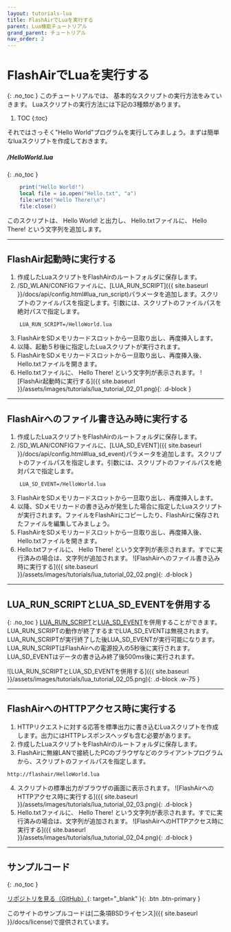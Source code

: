 ```yaml
---
layout: tutorials-lua
title: FlashAirでLuaを実行する
parent: Lua機能チュートリアル
grand_parent: チュートリアル
nav_order: 2
---
```


# FlashAirでLuaを実行する
{: .no_toc }
このチュートリアルでは、 基本的なスクリプトの実行方法をみていきます。
Luaスクリプトの実行方法には下記の3種類があります。

1. TOC
{:toc}

それではさっそく"Hello World"プログラムを実行してみましょう。まずは簡単なluaスクリプトを作成しておきます。

##### _/HelloWorld.lua_
{: .no_toc }
```lua
    print("Hello World!")
    local file = io.open("Hello.txt", "a")
    file:write("Hello There!\n")
    file:close()
```
このスクリプトは、 Hello World! と出力し、 Hello.txtファイルに、 Hello There! という文字列を追加します。

---
## FlashAir起動時に実行する

1. 作成したLuaスクリプトをFlashAirのルートフォルダに保存します。
2. /SD_WLAN/CONFIGファイルに、[LUA_RUN_SCRIPT]({{ site.baseurl }}/docs/api/config.html#lua_run_script)パラメータを追加します。スクリプトのファイルパスを指定します。引数には、スクリプトのファイルパスを絶対パスで指定します。
```
    LUA_RUN_SCRIPT=/HelloWorld.lua
```
3. FlashAirをSDメモリカードスロットから一旦取り出し、再度挿入します。
4. 以降、起動５秒後に指定したLuaスクリプトが実行されます。
5. FlashAirをSDメモリカードスロットから一旦取り出し、再度挿入後、Hello.txtファイルを開きます。
6. Hello.txtファイルに、 Hello There! という文字列が表示されます。
  ![FlashAir起動時に実行する]({{ site.baseurl }}/assets/images/tutorials/lua_tutorial_02_01.png){: .d-block }

---
## FlashAirへのファイル書き込み時に実行する

1. 作成したLuaスクリプトをFlashAirのルートフォルダに保存します。
2. /SD_WLAN/CONFIGファイルに、[LUA_SD_EVENT]({{ site.baseurl }}/docs/api/config.html#lua_sd_event)パラメータを追加します。スクリプトのファイルパスを指定します。引数には、スクリプトのファイルパスを絶対パスで指定します。
```
    LUA_SD_EVENT=/HelloWorld.lua
```
3. FlashAirをSDメモリカードスロットから一旦取り出し、再度挿入します。
4. 以降、SDメモリカードの書き込みが発生した場合に指定したLuaスクリプトが実行されます。ファイルをFlashAirにコピーしたり、FlashAirに保存されたファイルを編集してみましょう。
5. FlashAirをSDメモリカードスロットから一旦取り出し、再度挿入後、Hello.txtファイルを開きます。
6. Hello.txtファイルに、 Hello There! という文字列が表示されます。すでに実行済みの場合は、文字列が追加されます。
  ![FlashAirへのファイル書き込み時に実行する]({{ site.baseurl }}/assets/images/tutorials/lua_tutorial_02_02.png){: .d-block }

---
## LUA_RUN_SCRIPTとLUA_SD_EVENTを併用する
{: .no_toc }
[LUA_RUN_SCRIPT](#flashair起動時に実行する)と[LUA_SD_EVENT](#flashairへのファイル書き込み時に実行する)を併用することができます。LUA_RUN_SCRIPTの動作が終了するまでLUA_SD_EVENTは無視されます。LUA_RUN_SCRIPTが実行終了した後LUA_SD_EVENTが実行可能になります。<br>
LUA_RUN_SCRIPTはFlashAirへの電源投入の5秒後に実行されます。LUA_SD_EVENTはデータの書き込み終了後500ms後に実行されます。              

![LUA_RUN_SCRIPTとLUA_SD_EVENTを併用する]({{ site.baseurl }}/assets/images/tutorials/lua_tutorial_02_05.png){: .d-block .w-75 }

---
## FlashAirへのHTTPアクセス時に実行する

1. HTTPリクエストに対する応答を標準出力に書き込むLuaスクリプトを作成します。出力にはHTTPレスポンスヘッダも含む必要があります。
2. 作成したLuaスクリプトをFlashAirのルートフォルダに保存します。
3. FlashAirに無線LANで接続したPCのブラウザなどのクライアントプログラムから、スクリプトのファイルパスを指定します。
  ```
  http://flashair/HelloWorld.lua 
  ```
4. スクリプトの標準出力がブラウザの画面に表示されます。
  ![FlashAirへのHTTPアクセス時に実行する]({{ site.baseurl }}/assets/images/tutorials/lua_tutorial_02_03.png){: .d-block }
5. Hello.txtファイルに、 Hello There! という文字列が表示されます。すでに実行済みの場合は、文字列が追加されます。
  ![FlashAirへのHTTPアクセス時に実行する]({{ site.baseurl }}/assets/images/tutorials/lua_tutorial_02_04.png){: .d-block }

---
## サンプルコード
{: .no_toc }

[リポジトリを見る（GitHub）](https://github.com/FlashAirDevelopers/LuaTutorial/tree/master/lua_tutorial_2){: target="_blank" }{: .btn .btn-primary } 

このサイトのサンプルコードは[二条項BSDライセンス]({{ site.baseurl }}/docs/license)で提供されています。

